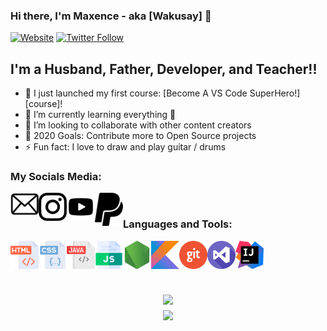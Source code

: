 [mail]: #
[instagram]: https://www.instagram.com/maxou_kcdq/
[youtube]: https://www.youtube.com/channel/UCRvpeMTrKoeyNn89-lh3iBg
[paypal]: # 
[website]: #

### Hi there, I'm Maxence - aka [Wakusay]<!--[website]--> 👋 

[![Website](https://img.shields.io/website?label=codeSTACKr.com&style=for-the-badge&url=https%3A%2F%2Fcodestackr.com)](https://codestackr.com)
[![Twitter Follow](https://img.shields.io/twitter/follow/codeSTACKr?color=1DA1F2&logo=twitter&style=for-the-badge)](https://twitter.com/intent/follow?original_referer=https%3A%2F%2Fgithub.com%2FcodeSTACKr&screen_name=codeSTACKr)

## I'm a Husband, Father, Developer, and Teacher!!

- 🔭 I just launched my first course: [Become A VS Code SuperHero!][course]!
- 🌱 I’m currently learning everything 🤣
- 👯 I’m looking to collaborate with other content creators
- 🥅 2020 Goals: Contribute more to Open Source projects
- ⚡ Fun fact: I love to draw and play guitar / drums

### My Socials Media:

[<img align="left" alt="Waku | Mail" width="45px" src="https://github.com/maxencedorizon/maxencedorizon/blob/main/imgs/mail.png?raw=true" />][mail]
[<img align="left" alt="Instagram" width="45px" src="https://github.com/maxencedorizon/maxencedorizon/blob/main/imgs/insta.png?raw=true" />][instagram]
[<img align="left" alt="Youtube" width="45px" src="https://github.com/maxencedorizon/maxencedorizon/blob/main/imgs/youtube.png?raw=true" />][youtube]
[<img align="left" alt="Paypal" width="45px" src="https://github.com/maxencedorizon/maxencedorizon/blob/main/imgs/paypal.png?raw=true" />][paypal]

<br />

### Languages and Tools:

<img align="left" alt="HTML" width="45px" src="https://github.com/maxencedorizon/maxencedorizon/blob/main/imgs/html.png?raw=true" />
<img align="left" alt="CSS" width="45px" src="https://github.com/maxencedorizon/maxencedorizon/blob/main/imgs/css.png?raw=true" />
<img align="left" alt="JAVA" width="45px" src="https://github.com/maxencedorizon/maxencedorizon/blob/main/imgs/java.png?raw=true" />
<img align="left" alt="JS" width="45px" src="https://github.com/maxencedorizon/maxencedorizon/blob/main/imgs/js.png?raw=true" />
<img align="left" alt="NODEJS" width="45px" src="https://github.com/maxencedorizon/maxencedorizon/blob/main/imgs/node-js.png" />
<img align="left" alt="KOTLIN" width="45px" src="https://github.com/maxencedorizon/maxencedorizon/blob/main/imgs/Kotlin_Icon.svg.png?raw=true" />
<img align="left" alt="GIT" width="45px" src="https://github.com/maxencedorizon/maxencedorizon/blob/main/imgs/git.png?raw=true" />
<img align="left" alt="VSCODE" width="45px" src="https://github.com/maxencedorizon/maxencedorizon/blob/main/imgs/visual-studio.png?raw=true" />
<img align="left" alt="INTELLIJ" width="45px" src="https://raw.githubusercontent.com/maxencedorizon/maxencedorizon/main/imgs/IntelliJ_IDEA_Icon.svg.png" />

<br /><br /><br />

<h2 align="center">
  <a href="https://github.com/maxencedorizon">
    <img align="center" src="https://github-readme-stats.vercel.app/api/?username=maxencedorizon&show_icons=true&theme=onedark">
  </a>
  <br>
  <a href="https://github.com/maxencedorizon">
    <img align="center" src="https://github-readme-stats.vercel.app/api/top-langs/?username=maxencedorizon&layout=compact&theme=onedark">
  </a>
</h2>
